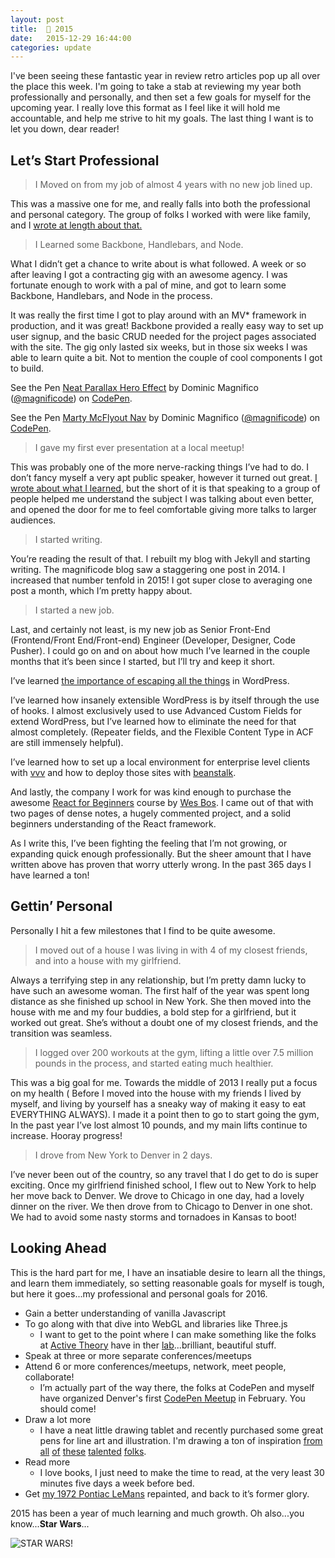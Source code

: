 ```yaml
---
layout: post
title:  👋 2015
date:   2015-12-29 16:44:00
categories: update
---
```


I've been seeing these fantastic year in review retro articles pop up all over the place this week. I'm going to take a stab at reviewing my year both professionally and personally, and then set a few goals for myself for the upcoming year. I really love this format as I feel like it will hold me accountable, and help me strive to hit my goals. The last thing I want is to let you down, dear reader!

## Let’s Start Professional

> I Moved on from my job of almost 4 years with no new job lined up.

This was a massive one for me, and really falls into both the professional and personal category. The group of folks I worked with were like family, and I [wrote at length about that.](https://dommagnifi.co/update/2015/09/25/being-comfortable-with-being-uncomfortable.html)

> I Learned some Backbone, Handlebars, and Node.

What I didn’t get a chance to write about is what followed. A week or so after leaving I got a contracting gig with an awesome agency. I was fortunate enough to work with a pal of mine, and got to learn some Backbone, Handlebars, and Node in the process.

It was really the first time I got to play around with an MV* framework in production, and it was great! Backbone provided a really easy way to set up user signup, and the basic CRUD needed for the project pages associated with the site. The gig only lasted six weeks, but in those six weeks I was able to learn quite a bit. Not to mention the couple of cool components I got to build.

<p data-height="268" data-theme-id="21523" data-slug-hash="GpqGOm" data-default-tab="result" data-user="magnificode" className='codepen'>See the Pen <a href='http://codepen.io/magnificode/pen/GpqGOm/'>Neat Parallax Hero Effect</a> by Dominic Magnifico (<a href='http://codepen.io/magnificode'>@magnificode</a>) on <a href='http://codepen.io'>CodePen</a>.</p>
<script async src="//assets.codepen.io/assets/embed/ei.js"></script>

<p data-height="268" data-theme-id="21523" data-slug-hash="VvyJNQ" data-default-tab="result" data-user="magnificode" className='codepen'>See the Pen <a href='http://codepen.io/magnificode/pen/VvyJNQ/'>Marty McFlyout Nav</a> by Dominic Magnifico (<a href='http://codepen.io/magnificode'>@magnificode</a>) on <a href='http://codepen.io'>CodePen</a>.</p>
<script async src="//assets.codepen.io/assets/embed/ei.js"></script>

> I gave my first ever presentation at a local meetup!

This was probably one of the more nerve-racking things I’ve had to do. I don’t fancy myself a very apt public speaker, however it turned out great. [I wrote about what I learned](https://dommagnifi.co/update/2015/08/17/what-i-learned-from-my-frist-speaking-gig.html), but the short of it is that speaking to a group of people helped me understand the subject I was talking about even better, and opened the door for me to feel comfortable giving more talks to larger audiences.

> I started writing.

You’re reading the result of that. I rebuilt my blog with Jekyll and starting writing. The magnificode blog saw a staggering one post in 2014. I increased that number tenfold in 2015! I got super close to averaging one post a month, which I’m pretty happy about.

> I started a new job.

Last, and certainly not least, is my new job as Senior Front-End (Frontend/Front End/Front-end) Engineer (Developer, Designer, Code Pusher). I could go on and on about how much I’ve learned in the couple months that it’s been since I started, but I’ll try and keep it short.

I’ve learned [the importance of escaping all the things](https://vip.wordpress.com/2014/06/20/the-importance-of-escaping-all-the-things/) in WordPress.

I’ve learned how insanely extensible WordPress is by itself through the use of hooks. I almost exclusively used to use Advanced Custom Fields for extend WordPress, but I’ve learned how to eliminate the need for that almost completely. (Repeater fields, and the Flexible Content Type in ACF are still immensely helpful).

I’ve learned how to set up a local environment for enterprise level clients with [vvv](https://github.com/Varying-Vagrant-Vagrants/VVV) and how to deploy those sites with [beanstalk](http://beanstalkapp.com/).

And lastly, the company I work for was kind enough to purchase the awesome [React for Beginners](https://reactforbeginners.com/) course by [Wes Bos](http://wesbos.com/). I came out of that with two pages of dense notes, a hugely commented project, and a solid beginners understanding of the React framework.

As I write this, I’ve been fighting the feeling that I’m not growing, or expanding quick enough professionally. But the sheer amount that I have written above has proven that worry utterly wrong. In the past 365 days I have learned a ton!

## Gettin’ Personal

Personally I hit a few milestones that I find to be quite awesome.

> I moved out of a house I was living in with 4 of my closest friends, and into a house with my girlfriend.

Always a terrifying step in any relationship, but I’m pretty damn lucky to have such an awesome woman. The first half of the year was spent long distance as she finished up school in New York. She then moved into the house with me and my four buddies, a bold step for a girlfriend, but it worked out great. She’s without a doubt one of my closest friends, and the transition was seamless.

> I logged over 200 workouts at the gym, lifting a little over 7.5 million pounds in the process, and started eating much healthier.

This was a big goal for me. Towards the middle of 2013 I really put a focus on my health ( Before I moved into the house with my friends I lived by myself, and living by yourself has a sneaky way of making it easy to eat EVERYTHING ALWAYS). I made it a point then to go to start going the gym, In the past year I’ve lost almost 10 pounds, and my main lifts continue to increase. Hooray progress!

> I drove from New York to Denver in 2 days.

I’ve never been out of the country, so any travel that I do get to do is super exciting. Once my girlfriend finished school, I flew out to New York to help her move back to Denver. We drove to Chicago in one day, had a lovely dinner on the river. We then drove from to Chicago to Denver in one shot. We had to avoid some nasty storms and tornadoes in Kansas to boot!

## Looking Ahead

This is the hard part for me, I have an insatiable desire to learn all the things, and learn them immediately, so setting reasonable goals for myself is tough, but here it goes...my professional and personal goals for 2016.

- Gain a better understanding of vanilla Javascript
- To go along with that dive into WebGL and libraries like Three.js
    - I want to get to the point where I can make something like the folks at [Active Theory](http://activetheory.net/home) have in ther [lab](http://activetheory.net/lab)...brilliant, beautiful stuff.
- Speak at three or more separate conferences/meetups
- Attend 6 or more conferences/meetups, network, meet people, collaborate!
    - I’m actually part of the way there, the folks at CodePen and myself have organized Denver's first [CodePen Meetup](https://nvite.com/CodePenDenver/) in February. You should come!
- Draw a lot more
    - I have a neat little drawing tablet and recently purchased some great pens for line art and illustration. I'm drawing a ton of inspiration [from](http://www.hydro74.com/portfolio/illustration/) [all](https://www.instagram.com/sonywicaksana/) [of](http://chasetafoyaart.com/section/196443_Design.html) [these](http://tattoosbylaurajade.com/tattoos/) [talented](https://www.behance.net/gallery/32179625/Fifi-Pascale) [folks](https://www.behance.net/JackHarvatt).
- Read more
    - I love books, I just need to make the time to read, at the very least 30 minutes five days a week before bed.
- Get [my 1972 Pontiac LeMans](http://img07.deviantart.net/5122/i/2006/134/9/f/goodbye_blue_sky_by_domkantthink.jpg) repainted, and back to it’s former glory.

2015 has been a year of much learning and much growth. Oh also...you know...**Star Wars**...

![STAR WARS!](https://media.giphy.com/media/yRw8QdcPFRyec/giphy.gif)